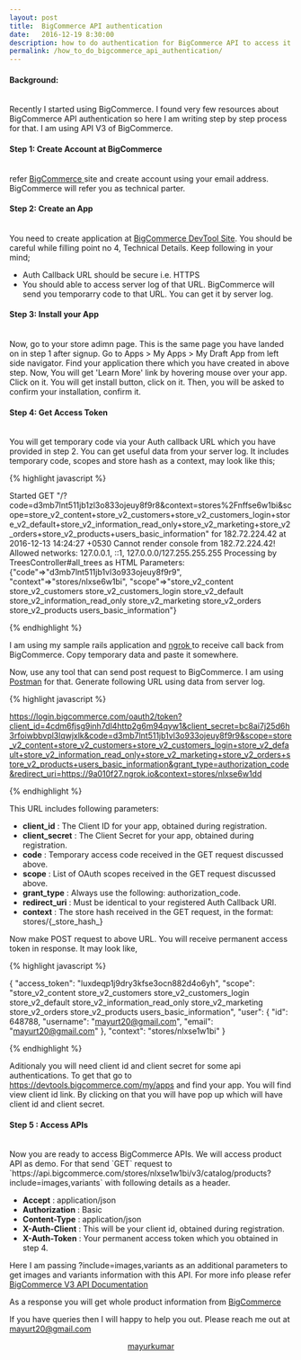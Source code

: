 ```yaml
---
layout: post
title:  BigCommerce API authentication
date:   2016-12-19 8:30:00
description: how to do authentication for BigCommerce API to access it's resources.
permalink: /how_to_do_bigcommerce_api_authentication/
---
```

#### Background:
<br/>
Recently I started using BigCommerce. I found very few resources about BigCommerce API authentication so here I am writing step by step process for that. I am using API V3 of BigCommerce.

#### Step 1: Create Account at BigCommerce
<br/>
refer <a href="https://login.bigcommerce.com"> BigCommerce </a> site and create account using your email address. BigCommerce will refer you as technical parter.
<br/>

#### Step 2: Create an App
<br/>
You need to create application at <a href="https://devtools.bigcommerce.com/my/apps"> BigCommerce DevTool Site</a>. You should be careful while filling point no 4, Technical Details. Keep following in your mind;
<ul>
  <li>
    Auth Callback URL should be secure i.e. HTTPS
  </li>
  <li>
    You should able to access server log of that URL. BigCommerce will send you temporarry code to that URL. You can get it by server log.
  </li>
</ul>

#### Step 3: Install your App
<br/>
Now, go to your store adimn page. This is the same page you have landed on in step 1 after signup. Go to Apps > My Apps > My Draft App from left side navigator. Find your application there which you have created in above step. Now, You will get 'Learn More' link by hovering mouse over your app. Click on it. You will get install button, click on it. Then, you will be asked to confirm your installation, confirm it.
<br/>

#### Step 4: Get Access Token
<br/>
You will get temporary code via your Auth callback URL which you have provided in step 2. You can get useful data from your server log. It  includes temporary code, scopes and store hash as a context, may look like this;

{% highlight javascript %}

Started GET "/?code=d3mb7lnt511jb1zl3o833ojeuy8f9r8&context=stores%2Fnffse6w1bi&scope=store_v2_content+store_v2_customers+store_v2_customers_login+store_v2_default+store_v2_information_read_only+store_v2_marketing+store_v2_orders+store_v2_products+users_basic_information" for 182.72.224.42 at 2016-12-13 14:24:27 +0530
Cannot render console from 182.72.224.42! Allowed networks: 127.0.0.1, ::1, 127.0.0.0/127.255.255.255
Processing by TreesController#all_trees as HTML
  Parameters: {"code"=>"d3mb7lnt511jb1vl3o933ojeuy8f9r9", "context"=>"stores/nlxse6w1bi", "scope"=>"store_v2_content store_v2_customers store_v2_customers_login store_v2_default store_v2_information_read_only store_v2_marketing store_v2_orders store_v2_products users_basic_information"}

{% endhighlight %}

I am using my sample rails application and <a href="https://ngrok.com/docs#bind-tls"> ngrok </a> to receive call back from BigCommerce. Copy temporary data and paste it somewhere.

Now, use any tool that can send post request to BigCommerce. I am using <a href="https://chrome.google.com/webstore/detail/postman/fhbjgbiflinjbdggehcddcbncdddomop?hl=en">Postman</a> for that. Generate following URL using data from server log.

{% highlight javascript %}

https://login.bigcommerce.com/oauth2/token?client_id=4cdm6fjsg9inh7dl4http2g6m94qyw1&client_secret=bc8ai7j25d6h3rfoiwbbvpl3lqwjxlk&code=d3mb7lnt511jb1vl3o933ojeuy8f9r9&scope=store_v2_content+store_v2_customers+store_v2_customers_login+store_v2_default+store_v2_information_read_only+store_v2_marketing+store_v2_orders+store_v2_products+users_basic_information&grant_type=authorization_code&redirect_uri=https://9a010f27.ngrok.io&context=stores/nlxse6w1dd

{% endhighlight %}

This URL includes following parameters:

<ul>
  <li>
    <b>client_id</b>     : The Client ID for your app, obtained during registration.
  </li>
  <li>
    <b>client_secret</b> : The Client Secret for your app, obtained during registration.
  </li>
  <li>
    <b>code</b>          : Temporary access code received in the GET request discussed above.
  </li>
  <li>
  <b>scope</b>         : List of OAuth scopes received in the GET request discussed above.
  </li>
  <li>
    <b>grant_type</b>    : Always use the following: authorization_code.
  </li>
  <li>
    <b>redirect_uri</b>  : Must be identical to your registered Auth Callback URI.
  </li>
  <li>
    <b>context</b>       : The store hash received in the GET request, in the format: stores/{_store_hash_}
  </li>
</ul>

Now make POST request to above URL. You will receive permanent access token in response. It may look like,

{% highlight javascript %}

{
  "access_token": "luxdeqp1j9dry3kfse3ocn882d4o6yh",
  "scope": "store_v2_content store_v2_customers store_v2_customers_login store_v2_default store_v2_information_read_only store_v2_marketing store_v2_orders store_v2_products users_basic_information",
  "user": {
    "id": 648788,
    "username": "mayurt20@gmail.com",
    "email": "mayurt20@gmail.com"
  },
  "context": "stores/nlxse1w1bi"
}

{% endhighlight %}

Aditionaly you will need client id and client secret for some api authentications. To get that go to <a href="https://devtools.bigcommerce.com/my/apps"> https://devtools.bigcommerce.com/my/apps </a> and find your app. You will find view client id link. By clicking on that you will have pop up which will have client id and client secret.

#### Step 5 : Access APIs
<br/>
Now you are ready to access BigCommerce APIs. We will access product API as demo. For that send `GET` request to `https://api.bigcommerce.com/stores/nlxse1w1bi/v3/catalog/products?include=images,variants` with following details as a header.

<ul>
  <li>
    <b>Accept</b> : application/json
  </li>
  <li>
    <b>Authorization</b> : Basic
  </li>
  <li>
    <b>Content-Type</b> : application/json
  </li>
  <li>
  <b>X-Auth-Client</b> : This will be your client id, obtained during registration.
  </li>
  <li>
    <b>X-Auth-Token</b> : Your permanent access token which you obtained in step 4.
  </li>
</ul>

Here I am passing ?include=images,variants as an additional parameters to get images and variants information with this API. For more info please refer <a href="https://github.com/bigcommerce/api/blob/master/docs/v3-catalog.md#expanding-product-sub-resources-on-get">BigCommerce V3 API Documentation </a>

As a response you will get whole product information from <a href="https://gist.github.com/charusat09/dcda5f7778867c9c3e4e1ab54886c056"> BigCommerce </a>

If you have queries then I will happy to help you out. Please reach me out at mayurt20@gmail.com

<center><a href="http://mayurkumar.info" target="_blank">mayurkumar</a></center>
